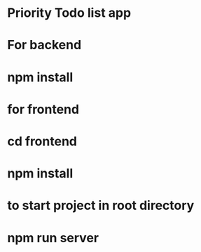 # Priority Todo list app

# For backend

# npm install

# for frontend

# cd frontend

# npm install

# to start project in root directory

# npm run server

